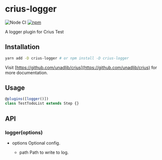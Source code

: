 # crius-logger

![Node CI](https://github.com/unadlib/crius/workflows/Node%20CI/badge.svg)
[![npm](https://img.shields.io/npm/v/crius-logger.svg)](https://www.npmjs.com/package/crius-logger)

A logger plugin for Crius Test

## Installation

```sh
yarn add -D crius-logger # or npm install -D crius-logger
```

Visit [https://github.com/unadlib/crius](https://github.com/unadlib/crius) for more documentation.

## Usage

```js
@plugins([logger()])
class TestTodoList extends Step {}
```

## API

### logger(options)

- options <Object> Optional config.
  - path <string> Path to write to log.
